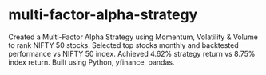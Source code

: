 # multi-factor-alpha-strategy
Created a Multi-Factor Alpha Strategy using Momentum, Volatility &amp; Volume to rank NIFTY 50 stocks. Selected top stocks monthly and backtested performance vs NIFTY 50 index. Achieved 4.62% strategy return vs 8.75% index return. Built using Python, yfinance, pandas.

